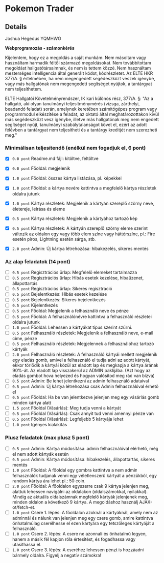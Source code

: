 # Pokemon Trader

## Details

Joshua Hegedus
YQMHWO

**Webprogramozás - számonkérés**

Kijelentem, hogy ez a megoldás a saját munkám. Nem másoltam vagy használtam harmadik féltől származó megoldásokat. Nem továbbítottam megoldást hallgatótársaimnak, és nem is tettem közzé. Nem használtam mesterséges intelligencia által generált kódot, kódrészletet. Az ELTE HKR 377/A. § értelmében, ha nem megengedett segédeszközt veszek igénybe, vagy más hallgatónak nem megengedett segítséget nyújtok, a tantárgyat nem teljesíthetem.

ELTE Hallgatói Követelményrendszer, IK kari különös rész, 377/A. §: "Az a hallgató, aki olyan tanulmányi teljesítménymérés (vizsga, zárthelyi, beadandó feladat) során, amelynek keretében számítógépes program vagy programmodul elkészítése a feladat, az oktató által meghatározottakon kívül más segédeszközt vesz igénybe, illetve más hallgatónak meg nem engedett segítséget nyújt, tanulmányi szabálytalanságot követ el, ezért az adott félévben a tantárgyat nem teljesítheti és a tantárgy kreditjét nem szerezheti meg."

### Minimálisan teljesítendő (enélkül nem fogadjuk el, 6 pont)
- [x] `0.0 pont` Readme.md fájl: kitöltve, feltöltve
- [x] `0.0 pont` Főoldal: megjelenik
- [x] `1.0 pont` Főoldal: összes kártya listázása, pl. képekkel
- [x] `1.0 pont` Főoldal: a kártya nevére kattintva a megfelelő kártya részletek oldalra jutunk
- [x] `1.0 pont` Kártya részletek: Megjelenik a kártyán szereplő szörny neve, életereje, leírása és eleme
- [x] `0.5 pont` Kártya részletek: Megjelenik a kártyához tartozó kép
- [x] `0.5 pont` Kártya részletek: A kártyán szereplő szörny eleme szerint változik az oldalon egy vagy több elem színe vagy háttérszíne, pl.: Fire esetén piros, Lightning esetén sárga, stb.
- [x] `2.0 pont` Admin: Új kártya létrehozása: hibakezelés, sikeres mentés


### Az alap feladatok (14 pont)
- [ ] `0.5 pont` Regisztrációs űrlap: Megfelelő elemeket tartalmazza
- [ ] `0.5 pont` Regisztrációs űrlap: Hibás esetek kezelése, hibaüzenet, állapottartás
- [ ] `0.5 pont` Regisztrációs űrlap: Sikeres regisztráció
- [ ] `0.5 pont` Bejelentkezés: Hibás esetek kezelése
- [ ] `0.5 pont` Bejelentkezés: Sikeres bejelentkezés
- [ ] `0.5 pont` Kijelentkezés
- [ ] `0.5 pont` Főoldal: Megjelenik a felhasználó neve és pénze
- [ ] `0.5 pont` Főoldal: A felhasználónévre kattintva a felhasználó részletei oldalra jutunk
- [ ] `1.0 pont` Főoldal: Lehessen a kártyákat típus szerint szűrni.
- [ ] `0.5 pont` Felhasználó részletek: Megjelenik a felhasználó neve, e-mail címe, pénze
- [ ] `0.5 pont` Felhasználó részletek: Megjelennek a felhasználóhoz tartozó kártyák
- [ ] `2.0 pont` Felhasználó részletek: A felhasználó kártyái mellett megjelenik egy eladás gomb, amivel a felhasználó el tudja adni az adott kártyát, ekkor törlődik a kártyái közül az eladott lap és megkapja a kártya árának 90%-át. Az eladott lap visszakerül az ADMIN paklijába. (Azt hogy az eladás gombot hova helyezed és hogyan valósítod meg rád van bízva)
- [ ] `0.5 pont` Admin: Be lehet jelentkezni az admin felhasználó adataival
- [ ] `0.5 pont` Admin: Új kártya létrehozása csak Admin felhasználóval érhető el
- [ ] `0.5 pont` Főoldal: Ha be van jelentkezve jelenjen meg egy vásárlás gomb minden kártya alatt
- [ ] `1.5 pont` Főoldal (Vásárlás): Meg tudja venni a kártyát
- [ ] `0.5 pont` Főoldal (Vásárlás): Csak annyit tud venni amennyi pénze van
- [ ] `0.5 pont` Főoldal (Vásárlás): Legfeljebb 5 kártyája lehet
- [ ] `1.0 pont` Igényes kialakítás

### Plusz feladatok (max plusz 5 pont)
- [ ] `0.5 pont` Admin: Kártya módosítása: admin felhasználóval elérhető, még el nem adott kártyák esetén
- [ ] `0.5 pont` Admin: Kártya módosítása: hibakezelés, állapottartás, sikeres mentés
- [ ] `1.0 pont` Főoldal: A főoldal egy gombra kattintva a nem admin felhasználók tudjanak venni egy véletlenszerű kártyát a pénzükből, egy random kártya ára lehet pl.: 50 coin.
- [ ] `2.0 pont` Főoldal: A főoldalon egyszerre csak 9 kártya jelenjen meg, alattuk lehessen navigálni az oldalakon (oldalszámokkal, nyilakkal). Mindig az aktuális oldalszámnak megfelelő kártyák jelenjenek meg, minden oldalon a következő 9 kártya. A megoldáshoz használj AJAX-ot/fetch-et.
- [ ] `1.0 pont` Csere 1. lépés: A főoldalon azoknál a kártyáknál, amely nem az adminnál és nálunk van jelenjen meg egy csere gomb, amire kattintva önhatalmúlag cserélhesse el ezen kártyára egy tetszőleges kártyáját a felhasználó. 
- [ ] `1.0 pont` Csere 2. lépés: A csere ne azonnali és önhatalmú legyen, hanem a másik fél kapjon róla értesítést, és fogadhassa vagy utasíthassa el.
- [ ] `1.0 pont` Csere 3. lépés: A cseréhez lehessen pénzt is hozzáadni bármely oldalra. Figyelj a negatív számokra!
